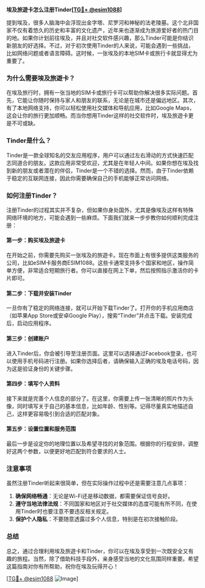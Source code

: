 **埃及旅遊卡怎么注册Tinder[[TG💪+ @esim1088](https://t.me/s/esim1088)]**

提到埃及，很多人脑海中会浮现出金字塔、尼罗河和神秘的法老陵墓。这个北非国家不仅有着悠久的历史和丰富的文化遗产，近年来也逐渐成为旅游爱好者的热门目的地。如果你计划前往埃及，并且对社交软件感兴趣，那么Tinder可能是你结识新朋友的好选择。不过，对于初次使用Tinder的人来说，可能会遇到一些挑战，比如网络问题或者语言障碍。这时候，一张埃及的本地SIM卡或旅行卡就显得尤为重要了。

### 为什么需要埃及旅遊卡？

在埃及旅行时，拥有一张当地的SIM卡或旅行卡可以帮助你解决很多实际问题。首先，它能让你随时保持与家人和朋友的联系，无论是在城市还是偏远地区。其次，有了本地网络支持，你可以轻松使用社交媒体和导航应用，比如Google Maps，这会让你的旅行更加顺畅。而当你想用Tinder这样的社交软件时，埃及旅遊卡更是不可或缺。

### Tinder是什么？

Tinder是一款全球知名的交友应用程序，用户可以通过左右滑动的方式快速匹配志同道合的朋友。这款应用非常受欢迎，尤其是在年轻人中间。如果你想在埃及找到新的朋友或者潜在的伴侣，Tinder是一个不错的选择。然而，由于Tinder依赖于稳定的互联网连接，因此你需要确保自己的手机能够正常访问网络。

### 如何注册Tinder？

注册Tinder的过程其实并不复杂，但如果你身处国外，尤其是像埃及这样有特殊网络环境的地方，可能会遇到一些麻烦。下面我们就来一步步教你如何顺利完成注册：

#### 第一步：购买埃及旅遊卡

在开始之前，你需要先购买一张埃及的旅遊卡。现在市面上有很多提供这类服务的公司，比如eSIM卡服务商ESIM1088。这些卡通常支持多个国家和地区，操作简单方便，非常适合短期旅行者。你可以直接在网上下单，然后按照指示激活你的卡片即可。

#### 第二步：下载并安装Tinder

一旦你有了稳定的网络连接，就可以开始下载Tinder了。打开你的手机应用商店（如苹果App Store或安卓Google Play），搜索“Tinder”并点击下载。安装完成后，启动应用程序。

#### 第三步：创建账户

进入Tinder后，你会被引导至注册页面。这里可以选择通过Facebook登录，也可以使用手机号码进行注册。如果你选择后者，请确保输入正确的埃及电话号码，因为这是验证身份的关键步骤。

#### 第四步：填写个人资料

接下来就是完善个人信息的部分了。在这里，你需要上传一张清晰的照片作为头像，同时填写关于自己的基本信息，比如年龄、性别等。记得尽量真实地描述自己，这样更容易吸引到合适的匹配对象。

#### 第五步：设置位置和服务范围

最后一步是设定你的地理位置以及希望寻找的对象范围。根据你的行程安排，调整好这两个参数，以便更好地匹配到符合要求的人士。

### 注意事项

虽然注册Tinder听起来很简单，但在实际操作过程中还是需要注意几点事项：

1. **确保网络畅通**：无论是Wi-Fi还是移动数据，都需要保证信号良好。
2. **遵守当地法律法规**：不同国家和地区对于社交媒体的态度可能有所不同，在使用Tinder时也要注意不要违反相关规定。
3. **保护个人隐私**：不要随意透露过多个人信息，特别是在初次接触阶段。

### 总结

总之，通过合理利用埃及旅遊卡和Tinder，你可以在埃及享受到一次既安全又有趣的旅程。当然，除了借助科技手段外，亲身感受当地的文化氛围同样重要。希望这篇指南对你有所帮助，祝你在埃及玩得开心！

[[TG💪+ @esim1088](https://t.me/s/esim1088) ![Image](https://i.postimg.cc/4NQfJmqS/Snipaste-2025-05-13-00-14-12.png)]
